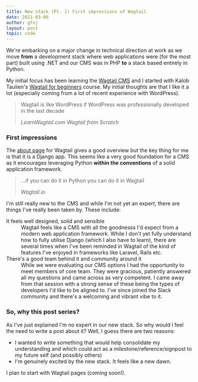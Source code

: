 ```yaml
---
title: New stack (Pt. 1) First impressions of Wagtail
date: 2021-03-06
author: gtvj
layout: post
topic: code
---
```


We're embarking on a major change in technical direction at work as we move **from** a development stack where web applications were (for the most part) built using .NET and our CMS was in PHP **to** a stack based entirely in Python.

My initial focus has been learning the [Wagtail CMS](https://wagtail.io) and I started with Kalob Taulien's [Wagtail for beginners](https://learnwagtail.com/wagtail-for-beginners/) course. My initial thoughts are that I like it a lot (especially coming from a lot of recent experience with WordPress).

<blockquote cite="https://www.w3.org/WAI/standards-guidelines/aria/">
    <p>Wagtail is like WordPress if WordPress was professionally developed in the last decade</p>
    <cite>LearnWagtail.com Wagtail from Scratch</cite>
</blockquote>

### First impressions

The [about page](https://wagtail.io/about-wagtail/) for Wagtail gives a good overview but the key thing for me is that it is a Django app. This seems like a very good foundation for a CMS as it encourages leveraging Python **within the conventions** of a solid application framework.

<blockquote cite="https://wagtail.io/about-wagtail/">
    <p>...if you can do it in Python you can do it in Wagtail</p>
    <cite>Wagtail.io</cite>
</blockquote>

I'm still really new to the CMS and while I'm not yet an expert, there are things I've really been taken by. These include:

<dl>
  <dt>It feels well designed, solid and sensible</dt>
  <dd>Wagtail feels like a CMS with all the goodnesss I'd expect from a modern web application framework. While I don't yet fully understand how to fully utilise Django (which I also have to learn), there are several times when I've been reminded in Wagtail of the kind of features I've enjoyed in frameworks like Laravel, Rails etc.</dd>
  <dt>There's a good team behind it and community around it</dt>
  <dd>While we were evaluating our CMS options I had the opportunity to meet members of core team. They were gracious, patiently answered all my questions and came across as very competent. I came away from that session with a strong sense of these being the types of developers I'd like to be aligned to. I've since joined the Slack community and there's a welcoming and vibrant vibe to it.</dd>
</dl>

<div class="info">
  <h3>So, why this post series?</h3>
  <p>As I've just explained I'm no expert in our new stack. So why would I feel the need to write a post about it? Well, I guess there are two reasons:</p>
  <ul>
    <li>I wanted to write something that would help consolidate my understanding and which could act as a milestone/reference/signpost to my future self (and possibly others)</li>
    <li>I'm genuinely excited by the new stack. It feels like a new dawn.</li>
  </ul>
</div>

I plan to start with Wagtail pages (coming soon!).  